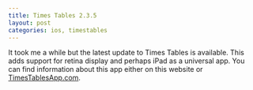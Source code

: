 ```yaml
---
title: Times Tables 2.3.5
layout: post
categories: ios, timestables
---
```

It took me a while but the latest update to Times Tables is available. This adds support for retina display and perhaps iPad as a universal app. You can find information about this app either on this website or [TimesTablesApp.com](http://TimesTablesApp.com).
